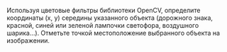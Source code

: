 Используя цветовые фильтры библиотеки OpenCV, определите координаты (х, у) середины указанного объекта (дорожного знака, красной, синей или зеленой лампочки светофора, воздушного шарика…). Отметьте точкой местоположение выбранного объекта на изображении.